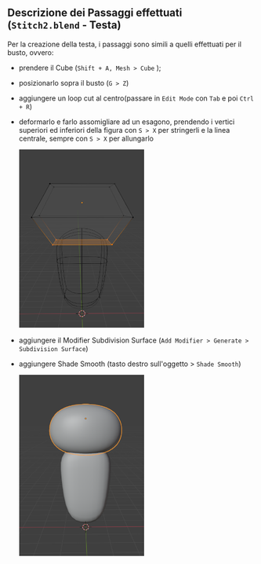 ## Descrizione dei Passaggi effettuati (`Stitch2.blend` - Testa)
Per la creazione della testa, i passaggi sono simili a quelli effettuati per il busto, ovvero:
- prendere il Cube (`Shift + A, Mesh > Cube` );
- posizionarlo sopra il busto (`G > Z`)
- aggiungere un loop cut al centro(passare in `Edit Mode` con `Tab` e poi `Ctrl + R`)
- deformarlo e farlo assomigliare ad un esagono, prendendo i vertici superiori ed inferiori della figura con `S > X` per stringerli e la linea centrale, sempre con `S > X` per allungarlo 

    <img src = "../images/headS.PNG" width = "255">


- aggiungere il Modifier Subdivision Surface (`Add Modifier > Generate > Subdivision Surface`)
- aggiungere Shade Smooth (tasto destro sull'oggetto > `Shade Smooth`)


    <img src = "../images/head.PNG" width = "255">